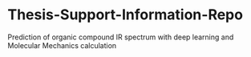 # Thesis-Support-Information-Repo
Prediction of organic compound IR spectrum with deep learning and Molecular Mechanics calculation
